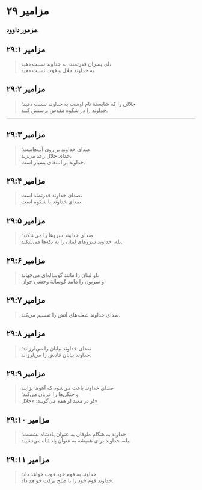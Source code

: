 # مزامیر ۲۹

### مزمور داوود.

## مزامیر ۲۹:۱

> ای پسران قدرتمند، به خداوند نسبت دهید،  
> به خداوند جلال و قوت نسبت دهید.

## مزامیر ۲۹:۲

> جلالی را که شایستهٔ نام اوست به خداوند نسبت دهید؛  
> خداوند را در شکوه مقدس پرستش کنید.

---

## مزامیر ۲۹:۳

> صدای خداوند بر روی آب‌هاست؛  
> خدای جلال رعد می‌زند،  
> خداوند بر آب‌های بسیار است.

## مزامیر ۲۹:۴

> صدای خداوند قدرتمند است،  
> صدای خداوند با شکوه است.

## مزامیر ۲۹:۵

> صدای خداوند سروها را می‌شکند؛  
> بله، خداوند سروهای لبنان را به تکه‌ها می‌شکند.

## مزامیر ۲۹:۶

> او لبنان را مانند گوساله‌ای می‌جهاند،  
> و سریون را مانند گوسالهٔ وحشی جوان.

## مزامیر ۲۹:۷

> صدای خداوند شعله‌های آتش را تقسیم می‌کند.

## مزامیر ۲۹:۸

> صدای خداوند بیابان را می‌لرزاند؛  
> خداوند بیابان قادش را می‌لرزاند.

## مزامیر ۲۹:۹

> صدای خداوند باعث می‌شود که آهوها بزایند  
> و جنگل‌ها را عریان می‌کند؛  
> و در معبد او همه می‌گویند: «جلال!»

## مزامیر ۲۹:۱۰

> خداوند به هنگام طوفان به عنوان پادشاه نشست؛  
> بله، خداوند برای همیشه به عنوان پادشاه می‌نشیند.

## مزامیر ۲۹:۱۱

> خداوند به قوم خود قوت خواهد داد؛  
> خداوند قوم خود را با صلح برکت خواهد داد.
